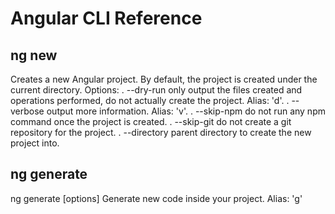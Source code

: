 # Angular CLI Reference

## ng new <project-name>
Creates a new Angular project. By default, the project is created under
the current directory.
Options:
. --dry-run only output the files created and operations performed, do
 not actually create the project.
 Alias: 'd'.
. --verbose output more information.
 Alias: 'v'.
. --skip-npm do not run any npm command once the project is created.
. --skip-git do not create a git repository for the project.
. --directory parent directory to create the new project into.
 
## ng generate
ng generate <type> [options]
Generate new code inside your project.
Alias: 'g'
